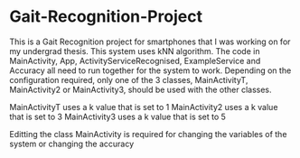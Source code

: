 # Gait-Recognition-Project
This is a Gait Recognition project for smartphones that I was working on for my undergrad thesis. This system uses kNN algorithm. The code in MainActivity, App, ActivityServiceRecognised, ExampleService and Accuracy all need to run together for the system to work. Depending on the configuration required, only one of the 3 classes, MainActivityT, MainActivity2 or MainActivity3, should be used with the other classes. 

MainActivityT uses a k value that is set to 1
MainActivity2 uses a k value that is set to 3
MainActivity3 uses a k value that is set to 5

Editting the class MainActivity is required for changing the variables of the system or changing the accuracy
